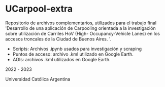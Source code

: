 # UCarpool-extra

Repositorio de archivos complementarios, utilizados para el trabajo final 'Desarrollo de una aplicación de Carpooling orientada a la investigación sobre utilización de Carriles HoV (High-
Occupancy-Vehicle Lanes) en los accesos troncales de la Ciudad de Buenos Aires.
'.
- Scripts: Archivos .ipynb usados para investigación y scraping
- Puntos de acceso: archivo .kml utilizado en Google Earth.
- AOIs: archivos .kml utilizados en Google Earth.

2022 - 2023

Universidad Católica Argentina
